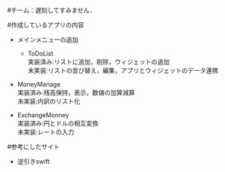 #チーム：遅刻してすみません．

#作成しているアプリの内容
* メインメニューの追加

	* ToDoList  
		実装済み:リストに追加，削除，ウィジェットの追加  
		未実装:リストの並び替え，編集，アプリとウィジェットのデータ連携

* MoneyManage  
	実装済み:残高保持，表示，数値の加算減算  
	未実装:内訳のリスト化

* ExchangeMonney  
	実装済み:円とドルの相互変換  
	未実装:レートの入力

#参考にしたサイト
* 逆引きswift
